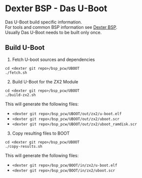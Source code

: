 # Dexter BSP - Das U-Boot
Das U-Boot build specific information.  
For tools and common BSP information see [Dexter BSP](build_bsp.md).  
Usually Das U-Boot needs to be built only once.

## Build U-Boot
1. Fetch U-boot sources and dependencies
```
cd <dexter git repo>/bsp_pcw/UBOOT
./fetch.sh
```

2. Build U-Boot for the ZX2 Module
```
cd <dexter git repo>/bsp_pcw/UBOOT
./build-zx2.sh
```

This will generate the following files:
- `<dexter git repo>/bsp_pcw/UBOOT/out/zx2/u-boot.elf`
- `<dexter git repo>/bsp_pcw/UBOOT/out/zx2/uboot.scr`
- `<dexter git repo>/bsp_pcw/UBOOT/out/zx2/uboot_ramdisk.scr`

3. Copy resulting files to BOOT
```
cd <dexter git repo>/bsp_pcw/UBOOT
./copy-results.sh
```

This will generate the following files:
- `<dexter git repo>/bsp_pcw/BOOT/in/zx2/u-boot.elf`
- `<dexter git repo>/bsp_pcw/BOOT/in/zx2/uboot.scr`
